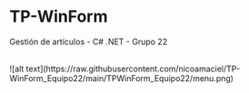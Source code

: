 # TP-WinForm
Gestión de artículos - C# .NET - Grupo 22

</br>
![alt text](https://raw.githubusercontent.com/nicoamaciel/TP-WinForm_Equipo22/main/TPWinForm_Equipo22/menu.png)

